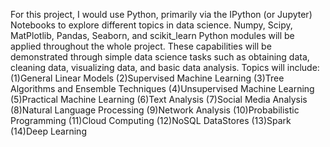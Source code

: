 For this project, I would use Python, primarily via the IPython (or Jupyter) Notebooks to explore different topics in data science. Numpy, Scipy, MatPlotlib, Pandas, Seaborn, and scikit_learn Python modules will be applied throughout the whole project. These capabilities will be demonstrated through simple data science tasks such as obtaining data, 
cleaning data, visualizing data, and basic data analysis. Topics will include:
(1)General Linear Models
(2)Supervised Machine Learning
(3)Tree Algorithms and Ensemble Techniques
(4)Unsupervised Machine Learning
(5)Practical Machine Learning
(6)Text Analysis
(7)Social Media Analysis
(8)Natural Language Processing
(9)Network Analysis
(10)Probabilistic Programming
(11)Cloud Computing
(12)NoSQL DataStores
(13)Spark
(14)Deep Learning

